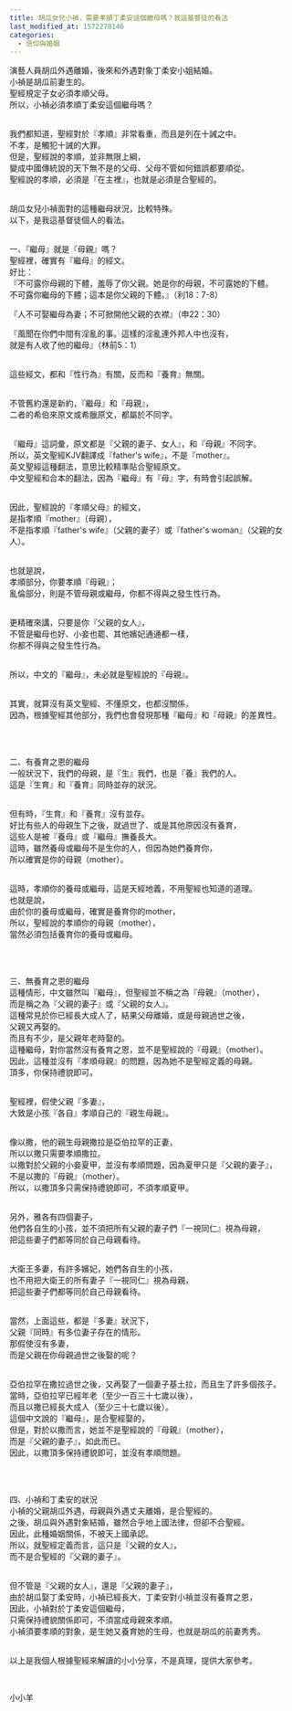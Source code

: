 ```yaml
---
title: 胡瓜女兒小禎，需要孝順丁柔安這個繼母嗎？我這基督徒的看法
last_modified_at: 1572278146
categories:
  - 信仰與婚姻
---
```


<p>演藝人員胡瓜外遇離婚，後來和外遇對象丁柔安小姐結婚。<br>
小禎是胡瓜前妻生的。<br>
聖經規定子女必須孝順父母。<br>
所以，小禎必須孝順丁柔安這個繼母嗎？</p>

<p><br>
我們都知道，聖經對於『孝順』非常看重，而且是列在十誡之中。<br>
不孝，是觸犯十誡的大罪。<br>
但是，聖經說的孝順，並非無限上綱，<br>
變成中國傳統說的天下無不是的父母、父母不管如何錯誤都要順從。<br>
聖經說的孝順，必須是『在主裡』，也就是必須是合聖經的。</p>

<p><br>
胡瓜女兒小禎面對的這種繼母狀況，比較特殊。<br>
以下，是我這基督徒個人的看法。</p>

<p><br>
一、『繼母』就是『母親』嗎？<br>
聖經裡，確實有『繼母』的經文。<br>
好比：<br>
『不可露你母親的下體，羞辱了你父親。她是你的母親，不可露她的下體。<br>
不可露你繼母的下體；這本是你父親的下體。』（利18：7-8）</p>

<p>『人不可娶繼母為妻；不可掀開他父親的衣襟』（申22：30）</p>

<p>『風聞在你們中間有淫亂的事。這樣的淫亂連外邦人中也沒有，<br>
就是有人收了他的繼母』（林前5：1）</p>

<p><br>
這些經文，都和『性行為』有關，反而和『養育』無關。</p>

<p><br>
不管舊約還是新約，『繼母』和『母親』，<br>
二者的希伯來原文或希臘原文，都屬於不同字。</p>

<p><br>
『繼母』這詞彙，原文都是『父親的妻子、女人』，和『母親』不同字。<br>
所以，英文聖經KJV翻譯成『father's wife』，不是『mother』。<br>
英文聖經這種翻法，意思比較精準貼合聖經原文。<br>
中文聖經和合本的翻法，因為『繼母』有『母』字，有時會引起誤解。</p>

<p><br>
因此，聖經說的『孝順父母』的經文，<br>
是指孝順『mother』（母親），<br>
不是指孝順『father's wife』（父親的妻子）或『father's woman』（父親的女人）。</p>

<p><br>
也就是說，<br>
孝順部分，你要孝順『母親』；<br>
亂倫部分，則是不管母親或繼母，你都不得與之發生性行為。</p>

<p><br>
更精確來講，只要是你『父親的女人』，<br>
不管是繼母也好、小妾也罷、其他嬪妃通通都一樣，<br>
你都不得與之發生性行為。</p>

<p><br>
所以，中文的『繼母』，未必就是聖經說的『母親』。</p>

<p><br>
其實，就算沒有英文聖經、不懂原文，也都沒關係，<br>
因為，根據聖經其他部分，我們也會發現那種『繼母』和『母親』的差異性。</p>

<p>&nbsp;</p>

<p><br>
二、有養育之恩的繼母<br>
一般狀況下，我們的母親，是『生』我們，也是『養』我們的人。<br>
這是『生育』和『養育』同時並存的狀況。</p>

<p><br>
但有時，『生育』和『養育』沒有並存。<br>
好比有些人的母親生下之後，就過世了、或是其他原因沒有養育，<br>
這些人是被『養母』或『繼母』撫養長大。<br>
這時，雖然養母或繼母不是生你的人，但因為她們養育你，<br>
所以確實是你的母親（mother）。</p>

<p><br>
這時，孝順你的養母或繼母，這是天經地義，不用聖經也知道的道理。<br>
也就是說，<br>
由於你的養母或繼母，確實是養育你的mother，<br>
所以，聖經說的孝順你的母親（mother），<br>
當然必須包括養育你的養母或繼母。</p>

<p>&nbsp;</p>

<p><br>
三、無養育之恩的繼母<br>
這種情形，中文雖然叫『繼母』，但聖經並不稱之為『母親』（mother），<br>
而是稱之為『父親的妻子』或『父親的女人』。<br>
這種常見於你已經長大成人了，結果父母離婚，或是母親過世之後，<br>
父親又再娶的。<br>
而且有不少，是父親年老時娶的。<br>
這種繼母，對你當然沒有養育之恩，並不是聖經說的『母親』（mother）。<br>
因此，這種並沒有『孝順母親』的問題，因為她不是聖經定義的母親。<br>
頂多，你保持禮貌即可。</p>

<p><br>
聖經裡，假使父親『多妻』，<br>
大致是小孩『各自』孝順自己的『親生母親』。</p>

<p><br>
像以撒，他的親生母親撒拉是亞伯拉罕的正妻，<br>
所以以撒只需要孝順撒拉。<br>
以撒對於父親的小妾夏甲，並沒有孝順問題，因為夏甲只是『父親的妻子』，<br>
不是以撒的『母親』（mother）。<br>
所以，以撒頂多只需保持禮貌即可，不須孝順夏甲。</p>

<p><br>
另外，雅各有四個妻子，<br>
他們各自生的小孩，並不須把所有父親的妻子們『一視同仁』視為母親，<br>
把這些妻子們都等同於自己母親看待。</p>

<p><br>
大衛王多妻，有許多嬪妃，她們各自生的小孩，<br>
也不用把大衛王的所有妻子『一視同仁』視為母親，<br>
把這些妻子們都等同於自己母親看待。</p>

<p><br>
當然，上面這些，都是『多妻』狀況下，<br>
父親『同時』有多位妻子存在的情形。<br>
那假使沒有多妻，<br>
而是父親在你母親過世之後娶的呢？</p>

<p><br>
亞伯拉罕在撒拉過世之後，又再娶了一個妻子基土拉，而且生了許多個孩子。<br>
當時，亞伯拉罕已經年老（至少一百三十七歲以後），<br>
而且以撒已經長大成人（至少三十七歲以後）。<br>
這個中文說的『繼母』，是合聖經娶的，<br>
但是，對於以撒而言，她並不是聖經說的『母親』（mother），<br>
而是『父親的妻子』，如此而已。<br>
因此，以撒頂多保持禮貌即可，並沒有孝順問題。</p>

<p>&nbsp;</p>

<p><br>
四、小禎和丁柔安的狀況<br>
小禎的父親胡瓜外遇，母親與外遇丈夫離婚，是合聖經的。<br>
之後，胡瓜與外遇對象結婚，雖然合乎地上國法律，但卻不合聖經。<br>
因此，此種婚姻關係，不被天上國承認。<br>
所以，就聖經定義而言，這只是『父親的女人』，<br>
而不是合聖經的『父親的妻子』。</p>

<p><br>
但不管是『父親的女人』，還是『父親的妻子』，<br>
由於胡瓜娶丁柔安時，小禎已經長大，丁柔安對小禎並沒有養育之恩，<br>
因此，小禎對於丁柔安這個繼母，<br>
只需保持禮貌關係即可，不須當成母親來孝順。<br>
小禎須要孝順的對象，是生她又養育她的生母，也就是胡瓜的前妻秀秀。</p>

<p><br>
以上是我個人根據聖經來解讀的小小分享，不是真理，提供大家參考。</p>

<p>&nbsp;</p>

<p>小小羊</p>

